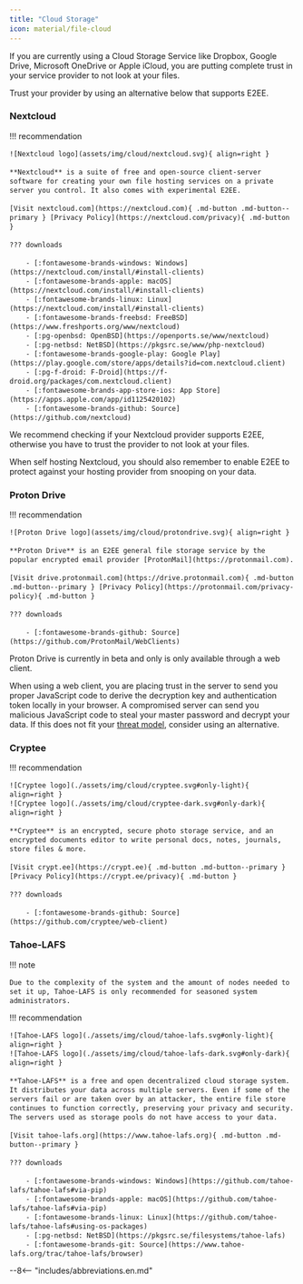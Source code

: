 ```yaml
---
title: "Cloud Storage"
icon: material/file-cloud
---
```

If you are currently using a Cloud Storage Service like Dropbox, Google Drive, Microsoft OneDrive or Apple iCloud, you are putting complete trust in your service provider to not look at your files.

Trust your provider by using an alternative below that supports E2EE.

### Nextcloud

!!! recommendation

    ![Nextcloud logo](assets/img/cloud/nextcloud.svg){ align=right }

    **Nextcloud** is a suite of free and open-source client-server software for creating your own file hosting services on a private server you control. It also comes with experimental E2EE.

    [Visit nextcloud.com](https://nextcloud.com){ .md-button .md-button--primary } [Privacy Policy](https://nextcloud.com/privacy){ .md-button }

    ??? downloads

        - [:fontawesome-brands-windows: Windows](https://nextcloud.com/install/#install-clients)
        - [:fontawesome-brands-apple: macOS](https://nextcloud.com/install/#install-clients)
        - [:fontawesome-brands-linux: Linux](https://nextcloud.com/install/#install-clients)
        - [:fontawesome-brands-freebsd: FreeBSD](https://www.freshports.org/www/nextcloud)
        - [:pg-openbsd: OpenBSD](https://openports.se/www/nextcloud)
        - [:pg-netbsd: NetBSD](https://pkgsrc.se/www/php-nextcloud)
        - [:fontawesome-brands-google-play: Google Play](https://play.google.com/store/apps/details?id=com.nextcloud.client)
        - [:pg-f-droid: F-Droid](https://f-droid.org/packages/com.nextcloud.client)
        - [:fontawesome-brands-app-store-ios: App Store](https://apps.apple.com/app/id1125420102)
        - [:fontawesome-brands-github: Source](https://github.com/nextcloud)

We recommend checking if your Nextcloud provider supports E2EE, otherwise you have to trust the provider to not look at your files.

When self hosting Nextcloud, you should also remember to enable E2EE to protect against your hosting provider from snooping on your data.

### Proton Drive

!!! recommendation

    ![Proton Drive logo](assets/img/cloud/protondrive.svg){ align=right }

    **Proton Drive** is an E2EE general file storage service by the popular encrypted email provider [ProtonMail](https://protonmail.com).

    [Visit drive.protonmail.com](https://drive.protonmail.com){ .md-button .md-button--primary } [Privacy Policy](https://protonmail.com/privacy-policy){ .md-button }

    ??? downloads
    
        - [:fontawesome-brands-github: Source](https://github.com/ProtonMail/WebClients)

Proton Drive is currently in beta and only is only available through a web client.

When using a web client, you are placing trust in the server to send you proper JavaScript code to derive the decryption key and authentication token locally in your browser. A compromised server can send you malicious JavaScript code to steal your master password and decrypt your data. If this does not fit your [threat model](threat-modeling.md), consider using an alternative.

### Cryptee

!!! recommendation

    ![Cryptee logo](./assets/img/cloud/cryptee.svg#only-light){ align=right }
    ![Cryptee logo](./assets/img/cloud/cryptee-dark.svg#only-dark){ align=right }

    **Cryptee** is an encrypted, secure photo storage service, and an encrypted documents editor to write personal docs, notes, journals, store files & more.

    [Visit crypt.ee](https://crypt.ee){ .md-button .md-button--primary } [Privacy Policy](https://crypt.ee/privacy){ .md-button }

    ??? downloads

        - [:fontawesome-brands-github: Source](https://github.com/cryptee/web-client)

### Tahoe-LAFS

!!! note

    Due to the complexity of the system and the amount of nodes needed to set it up, Tahoe-LAFS is only recommended for seasoned system administrators.

!!! recommendation

    ![Tahoe-LAFS logo](./assets/img/cloud/tahoe-lafs.svg#only-light){ align=right }
    ![Tahoe-LAFS logo](./assets/img/cloud/tahoe-lafs-dark.svg#only-dark){ align=right }

    **Tahoe-LAFS** is a free and open decentralized cloud storage system. It distributes your data across multiple servers. Even if some of the servers fail or are taken over by an attacker, the entire file store continues to function correctly, preserving your privacy and security. The servers used as storage pools do not have access to your data.

    [Visit tahoe-lafs.org](https://www.tahoe-lafs.org){ .md-button .md-button--primary }

    ??? downloads

        - [:fontawesome-brands-windows: Windows](https://github.com/tahoe-lafs/tahoe-lafs#via-pip)
        - [:fontawesome-brands-apple: macOS](https://github.com/tahoe-lafs/tahoe-lafs#via-pip)
        - [:fontawesome-brands-linux: Linux](https://github.com/tahoe-lafs/tahoe-lafs#using-os-packages)
        - [:pg-netbsd: NetBSD](https://pkgsrc.se/filesystems/tahoe-lafs)
        - [:fontawesome-brands-git: Source](https://www.tahoe-lafs.org/trac/tahoe-lafs/browser)

--8<-- "includes/abbreviations.en.md"
